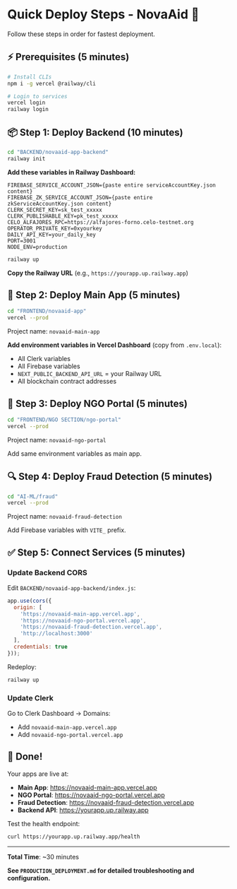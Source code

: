 # Quick Deploy Steps - NovaAid 🚀

Follow these steps in order for fastest deployment.

## ⚡ Prerequisites (5 minutes)

```bash
# Install CLIs
npm i -g vercel @railway/cli

# Login to services
vercel login
railway login
```

## 📦 Step 1: Deploy Backend (10 minutes)

```bash
cd "BACKEND/novaaid-app-backend"
railway init
```

**Add these variables in Railway Dashboard:**
```env
FIREBASE_SERVICE_ACCOUNT_JSON={paste entire serviceAccountKey.json content}
FIREBASE_ZK_SERVICE_ACCOUNT_JSON={paste entire zkServiceAccountKey.json content}
CLERK_SECRET_KEY=sk_test_xxxxx
CLERK_PUBLISHABLE_KEY=pk_test_xxxxx
CELO_ALFAJORES_RPC=https://alfajores-forno.celo-testnet.org
OPERATOR_PRIVATE_KEY=0xyourkey
DAILY_API_KEY=your_daily_key
PORT=3001
NODE_ENV=production
```

```bash
railway up
```

**Copy the Railway URL** (e.g., `https://yourapp.up.railway.app`)

## 🎨 Step 2: Deploy Main App (5 minutes)

```bash
cd "FRONTEND/novaaid-app"
vercel --prod
```

Project name: `novaaid-main-app`

**Add environment variables in Vercel Dashboard** (copy from `.env.local`):
- All Clerk variables
- All Firebase variables
- `NEXT_PUBLIC_BACKEND_API_URL` = your Railway URL
- All blockchain contract addresses

## 🏢 Step 3: Deploy NGO Portal (5 minutes)

```bash
cd "FRONTEND/NGO SECTION/ngo-portal"
vercel --prod
```

Project name: `novaaid-ngo-portal`

Add same environment variables as main app.

## 🔍 Step 4: Deploy Fraud Detection (5 minutes)

```bash
cd "AI-ML/fraud"
vercel --prod
```

Project name: `novaaid-fraud-detection`

Add Firebase variables with `VITE_` prefix.

## ✅ Step 5: Connect Services (5 minutes)

### Update Backend CORS

Edit `BACKEND/novaaid-app-backend/index.js`:

```javascript
app.use(cors({
  origin: [
    'https://novaaid-main-app.vercel.app',
    'https://novaaid-ngo-portal.vercel.app',
    'https://novaaid-fraud-detection.vercel.app',
    'http://localhost:3000'
  ],
  credentials: true
}));
```

Redeploy:
```bash
railway up
```

### Update Clerk

Go to Clerk Dashboard → Domains:
- Add `novaaid-main-app.vercel.app`
- Add `novaaid-ngo-portal.vercel.app`

## 🎉 Done!

Your apps are live at:
- **Main App**: https://novaaid-main-app.vercel.app
- **NGO Portal**: https://novaaid-ngo-portal.vercel.app
- **Fraud Detection**: https://novaaid-fraud-detection.vercel.app
- **Backend API**: https://yourapp.up.railway.app

Test the health endpoint:
```bash
curl https://yourapp.up.railway.app/health
```

---

**Total Time**: ~30 minutes

**See `PRODUCTION_DEPLOYMENT.md` for detailed troubleshooting and configuration.**
